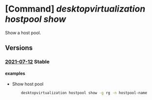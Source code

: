# [Command] _desktopvirtualization hostpool show_

Show a host pool.

## Versions

### [2021-07-12](/Resources/mgmt-plane/L3N1YnNjcmlwdGlvbnMve30vcmVzb3VyY2Vncm91cHMve30vcHJvdmlkZXJzL21pY3Jvc29mdC5kZXNrdG9wdmlydHVhbGl6YXRpb24vaG9zdHBvb2xzL3t9/2021-07-12.xml) **Stable**

<!-- mgmt-plane /subscriptions/{}/resourcegroups/{}/providers/microsoft.desktopvirtualization/hostpools/{} 2021-07-12 -->

#### examples

- Show host pool
    ```bash
        desktopvirtualization hostpool show -g rg -n hostpool-name
    ```
